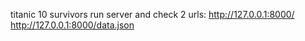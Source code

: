 titanic 10 survivors
run server and check 2 urls:
http://127.0.0.1:8000/
http://127.0.0.1:8000/data.json
